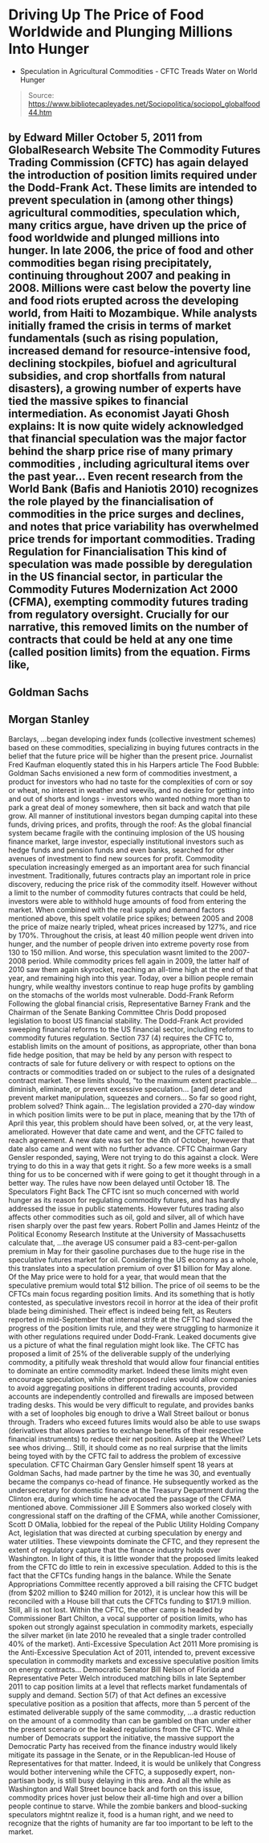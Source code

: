 # Driving Up The Price of Food Worldwide and Plunging Millions Into Hunger 
- Speculation in Agricultural Commodities - CFTC Treads Water on World Hunger

> Source: https://www.bibliotecapleyades.net/Sociopolitica/sociopol_globalfood44.htm

by Edward Miller
October 5, 2011
from
GlobalResearch Website
The Commodity Futures Trading Commission (CFTC)
has again delayed the introduction of position limits required under the
Dodd-Frank Act.
These limits are intended to prevent speculation
in (among other things) agricultural commodities, speculation which, many
critics argue, have driven up the price of food worldwide and plunged
millions into hunger.
In late 2006, the price of food and other commodities began rising
precipitately, continuing throughout 2007 and peaking in 2008. Millions were
cast below the poverty line and food riots erupted across the developing
world, from Haiti to Mozambique.
While analysts initially framed the crisis in
terms of market fundamentals (such as rising population, increased demand
for resource-intensive food, declining stockpiles, biofuel and agricultural
subsidies, and crop shortfalls from natural disasters), a growing number of
experts have tied the massive spikes to financial intermediation.
As economist Jayati Ghosh explains:
It is now quite widely acknowledged that
financial speculation was the major factor behind the sharp price rise
of many primary commodities , including agricultural items over the past
year...
Even recent research from the World Bank (Bafis
and Haniotis 2010) recognizes the role played by the financialisation
of commodities in the price surges and declines, and notes that price
variability has overwhelmed price trends for important commodities.
Trading Regulation for
Financialisation
This kind of speculation was made possible by deregulation in the US
financial sector, in particular the Commodity Futures Modernization Act
2000 (CFMA),
exempting commodity futures trading from regulatory oversight.
Crucially for our narrative, this removed limits
on the number of contracts that could be held at any one time (called
position limits) from the equation.
Firms like,
-
Goldman Sachs
-
Morgan Stanley
-
Barclays,
...began developing index funds (collective
investment schemes) based on these commodities, specializing in buying
futures contracts in the belief that the future price will be higher than
the present price.
Journalist Fred Kaufman eloquently stated
this in his Harpers article The Food Bubble:
Goldman Sachs envisioned a new form of
commodities investment, a product for investors who had no taste for the
complexities of corn or soy or wheat, no interest in weather and
weevils, and no desire for getting into and out of shorts and longs -
investors who wanted nothing more than to park a great deal of money
somewhere, then sit back and watch that pile grow.
All manner of institutional investors began
dumping capital into these funds, driving prices, and profits, through the
roof:
As the global financial system became
fragile with the continuing implosion of the US housing finance market,
large investor, especially institutional investors such as hedge funds
and pension funds and even banks, searched for other avenues of
investment to find new sources for profit.
Commodity speculation
increasingly emerged as an important area for such financial
investment.
Traditionally, futures contracts play an
important role in price discovery, reducing the price risk of the commodity
itself.
However without a limit to the number of
commodity futures contracts that could be held, investors were able to
withhold huge amounts of food from entering the market. When combined with
the real supply and demand factors mentioned above, this spelt volatile
price spikes; between 2005 and 2008 the price of maize nearly tripled, wheat
prices increased by 127%, and rice by 170%.
Throughout the crisis, at least 40 million
people went driven into hunger, and the number of people driven into extreme
poverty rose from 130 to 150 million.
And worse, this speculation wasnt limited to the 2007-2008 period. While
commodity prices fell again in 2009, the latter half of 2010 saw them again
skyrocket, reaching an all-time high at the end of that year, and remaining
high into this year.
Today, over a billion people remain hungry,
while wealthy investors continue to reap huge profits by gambling on the
stomachs of the worlds most vulnerable.
Dodd-Frank Reform
Following the global financial crisis, Representative Barney Frank and the
Chairman of the Senate Banking Committee Chris Dodd proposed
legislation to boost US financial stability.
The
Dodd-Frank Act provided sweeping financial
reforms to the US financial sector, including reforms to commodity futures
regulation.
Section 737 (4) requires the CFTC
to,
establish limits on the amount of
positions, as appropriate, other than bona fide hedge position, that may
be held by any person with respect to contracts of sale for future
delivery or with respect to options on the contracts or commodities
traded on or subject to the rules of a designated contract market.
These limits should,
"to the maximum extent practicable...
diminish, eliminate, or prevent excessive speculation... [and] deter and
prevent market manipulation, squeezes and corners...
So far so good right, problem solved? Think again...
The legislation provided a 270-day
window in which position limits were to be put in place, meaning that by the
17th of April this year, this problem should have been solved, or, at the
very least, ameliorated. However that date came and went, and the CFTC
failed to reach agreement. A new date was set for the 4th of
October, however that date also came and went with no further advance.
CFTC Chairman Gary Gensler responded,
saying,
Were not trying to do this against a
clock. Were trying to do this in a way that gets it right. So a few
more weeks is a small thing for us to be concerned with if were going
to get it thought through in a better way.
The rules have now been delayed until October
18.
The Speculators Fight
Back
The CFTC isnt so much concerned with world hunger as its reason for
regulating commodity futures, and has hardly addressed the issue in public
statements. However futures trading also affects other commodities such as
oil, gold and silver, all of which have risen sharply over the past few
years.
Robert Pollin and James Heintz of
the Political Economy Research Institute at the University of Massachusetts
calculate that,
...the average US consumer paid a
83-cent-per-gallon premium in May for their gasoline purchases due to
the huge rise in the speculative futures market for oil. Considering the
US economy as a whole, this translates into a speculation premium of
over $1 billion for May alone.
Of the May price were to hold for a year,
that would mean that the speculative premium would total $12 billion.
The price of oil seems to be the CFTCs main
focus regarding position limits.
And its something that is hotly contested, as
speculative investors recoil in horror at the idea of their profit blade
being diminished. Their effect is indeed being felt, as Reuters reported in
mid-September that internal strife at the CFTC had slowed the progress of
the position limits rule, and they were struggling to harmonize it with
other regulations required under Dodd-Frank.
Leaked documents give us a picture of what the final regulation might look
like. The CFTC has proposed a limit of 25% of the deliverable supply of the
underlying commodity, a pitifully weak threshold that would allow four
financial entities to dominate an entire commodity market.
Indeed these limits might even encourage
speculation, while other proposed rules would allow companies to avoid
aggregating positions in different trading accounts, provided accounts are
independently controlled and firewalls are imposed between trading desks.
This would be very difficult to regulate, and provides banks with a set of
loopholes big enough to drive a Wall Street bailout or bonus through.
Traders who exceed futures limits would also be
able to use swaps (derivatives that allows parties to exchange benefits of
their respective financial instruments) to reduce their net position.
Asleep at the Wheel?
Lets see whos driving...
Still, it should come as no real surprise that the limits being toyed with
by the CFTC
fail to address the problem of excessive speculation.
CFTC Chairman Gary Gensler himself spent
18 years at Goldman Sachs, had made partner by the time he was 30, and
eventually became the companys co-head of finance. He subsequently worked
as the undersecretary for domestic finance at the Treasury Department during
the Clinton era, during which time he advocated the passage of the CFMA
mentioned above.
Commissioner Jill E Sommers also worked
closely with congressional staff on the drafting of the CFMA, while another
Comissioner, Scott D OMalia, lobbied for the repeal of the Public
Utility Holding Company Act, legislation that was directed at curbing
speculation by energy and water utilities.
These viewpoints dominate the CFTC, and they represent the extent of
regulatory capture that the finance industry holds over Washington.
In light
of this, it is little wonder that the proposed limits leaked from the CFTC
do little to rein in excessive speculation. Added to this is the fact that
the CFTCs funding hangs in the balance.
While the Senate Appropriations Committee
recently approved a bill raising the CFTC budget (from $202 million to $240
million for 2012), it is unclear how this will be reconciled with a House
bill that cuts the CFTCs funding to $171.9 million.
Still, all is not lost. Within the CFTC, the other camp is headed by
Commissioner Bart Chilton, a vocal supporter of position limits, who
has spoken out strongly against speculation in commodity markets, especially
the silver market (in late 2010 he revealed that a single trader controlled
40% of the market).
Anti-Excessive
Speculation Act 2011
More promising is the Anti-Excessive Speculation Act of 2011, intended to,
prevent excessive speculation in commodity
markets and excessive speculative position limits on energy
contracts...
Democratic Senator Bill Nelson of Florida and
Representative Peter Welch introduced matching bills in late September 2011
to cap position limits at a level that reflects market fundamentals of
supply and demand.
Section 5(7) of that Act defines an excessive speculative position as a
position that affects,
more than 5 percent of the estimated deliverable
supply of the same commodity,
...a drastic reduction on the amount of a
commodity than can be gambled on than under either the present scenario or
the leaked regulations from the CFTC.
While a number of Democrats support the
initiative, the massive support the Democratic Party has received from the
finance industry would likely mitigate its passage in the Senate, or in the
Republican-led House of Representatives for that matter. Indeed, it is would
be unlikely that Congress would bother intervening while the CFTC, a
supposedly expert, non-partisan body, is still busy delaying in this area.
And all the while as Washington and Wall Street bounce back and forth on
this issue, commodity prices hover just below their all-time high and over a
billion people continue to starve.
While the zombie bankers and blood-sucking speculators mightnt realize it,
food is a human right, and we need to recognize that the rights of humanity
are far too important to be left to the market.
